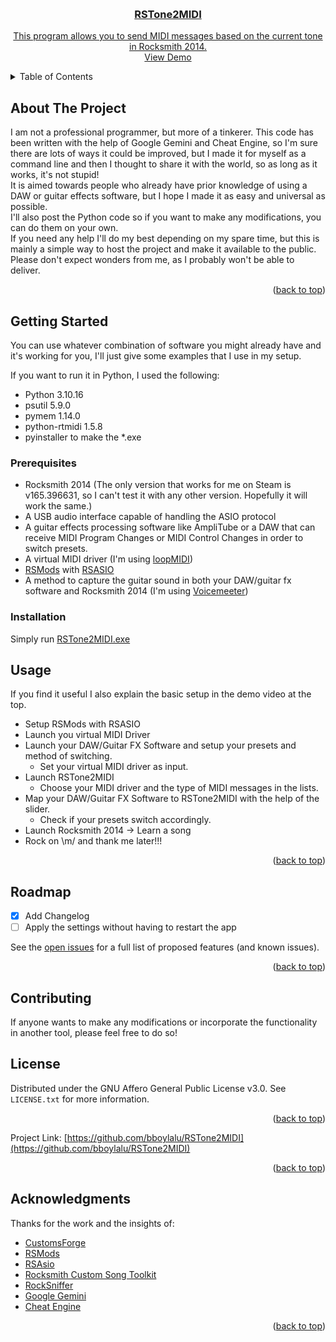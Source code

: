 <!-- Improved compatibility of back to top link: See: https://github.com/othneildrew/Best-README-Template/pull/73 -->
<a id="readme-top"></a>
<!--
*** Thanks for checking out the Best-README-Template. If you have a suggestion
*** that would make this better, please fork the repo and create a pull request
*** or simply open an issue with the tag "enhancement".
*** Don't forget to give the project a star!
*** Thanks again! Now go create something AMAZING! :D
-->



<!-- PROJECT SHIELDS -->
<!--
*** I'm using markdown "reference style" links for readability.
*** Reference links are enclosed in brackets [ ] instead of parentheses ( ).
*** See the bottom of this document for the declaration of the reference variables
*** for contributors-url, forks-url, etc. This is an optional, concise syntax you may use.
*** https://www.markdownguide.org/basic-syntax/#reference-style-links
-->
<!--
[![Contributors][contributors-shield]][contributors-url]
[![Forks][forks-shield]][forks-url]
[![Stargazers][stars-shield]][stars-url]
[![Issues][issues-shield]][issues-url]
[![Unlicense License][license-shield]][license-url]
-->


<!-- PROJECT LOGO -->
<br />
<div align="center">
  <a href="https://github.com/bboylalu/RSTone2MIDI">

  <h3 align="center">RSTone2MIDI</h3>

  <p align="center">
    This program allows you to send MIDI messages based on the current tone in Rocksmith 2014.
    <br />
    <a href="https://youtu.be/S4WjupKM8gA">View Demo</a>
  </p>
</div>



<!-- TABLE OF CONTENTS -->
<details>
  <summary>Table of Contents</summary>
  <ol>
    <li>
      <a href="#about-the-project">About The Project</a>
    </li>
    <li>
      <a href="#getting-started">Getting Started</a>
      <ul>
        <li><a href="#prerequisites">Prerequisites</a></li>
        <li><a href="#installation">Installation</a></li>
      </ul>
    </li>
    <li><a href="#usage">Usage</a></li>
    <li><a href="#roadmap">Roadmap</a></li>
    <li><a href="#contributing">Contributing</a></li>
    <li><a href="#license">License</a></li>
    <li><a href="#acknowledgments">Acknowledgments</a></li>
  </ol>
</details>



<!-- ABOUT THE PROJECT -->
## About The Project

I am not a professional programmer, but more of a tinkerer. This code has been written with the help of Google Gemini and Cheat Engine, so I'm sure there are lots of ways it could be improved, but I made it for myself as a command line and then I thought to share it with the world, so as long as it works, it's not stupid!
<br />
It is aimed towards people who already have prior knowledge of using a DAW or guitar effects software, but I hope I made it as easy and universal as possible.
<br />
I'll also post the Python code so if you want to make any modifications, you can do them on your own.
<br />
If you need any help I'll do my best depending on my spare time, but this is mainly a simple way to host the project and make it available to the public. Please don't expect wonders from me, as I probably won't be able to deliver.
<p align="right">(<a href="#readme-top">back to top</a>)</p>


<!--
### Built With

This section should list any major frameworks/libraries used to bootstrap your project. Leave any add-ons/plugins for the acknowledgements section. Here are a few examples.

* [![Next][Next.js]][Next-url]
* [![React][React.js]][React-url]
* [![Vue][Vue.js]][Vue-url]
* [![Angular][Angular.io]][Angular-url]
* [![Svelte][Svelte.dev]][Svelte-url]
* [![Laravel][Laravel.com]][Laravel-url]
* [![Bootstrap][Bootstrap.com]][Bootstrap-url]
* [![JQuery][JQuery.com]][JQuery-url]

<p align="right">(<a href="#readme-top">back to top</a>)</p>
-->



<!-- GETTING STARTED -->
## Getting Started

You can use whatever combination of software you might already have and it's working for you, I'll just give some examples that I use in my setup.

If you want to run it in Python, I used the following:
- Python 3.10.16
- psutil 5.9.0
- pymem 1.14.0
- python-rtmidi 1.5.8
- pyinstaller to make the *.exe

### Prerequisites

- Rocksmith 2014 (The only version that works for me on Steam is v165.396631, so I can't test it with any other version. Hopefully it will work the same.)
- A USB audio interface capable of handling the ASIO protocol
- A guitar effects processing software like AmpliTube or a DAW that can receive MIDI Program Changes or MIDI Control Changes in order to switch presets.
- A virtual MIDI driver (I'm using <a href="https://www.tobias-erichsen.de/software/loopmidi.html">loopMIDI</a>)
- <a href="https://github.com/Lovrom8/RSMods">RSMods</a> with <a href="https://github.com/mdias/rs_asio">RSASIO</a>
- A method to capture the guitar sound in both your DAW/guitar fx software and Rocksmith 2014 (I'm using <a href="https://vb-audio.com/Voicemeeter/">Voicemeeter</a>)

### Installation

Simply run <a href="https://github.com/bboylalu/RSTone2MIDI/releases/tag/v1.0">RSTone2MIDI.exe</a>

<!-- USAGE EXAMPLES -->
## Usage

If you find it useful I also explain the basic setup in the demo video at the top.

- Setup RSMods with RSASIO
- Launch you virtual MIDI Driver
- Launch your DAW/Guitar FX Software and setup your presets and method of switching.
  - Set your virtual MIDI driver as input.
- Launch RSTone2MIDI
  - Choose your MIDI driver and the type of MIDI messages in the lists.
- Map your DAW/Guitar FX Software to RSTone2MIDI with the help of the slider.
  - Check if your presets switch accordingly.
- Launch Rocksmith 2014 -> Learn a song
- Rock on \m/ and thank me later!!!

<p align="right">(<a href="#readme-top">back to top</a>)</p>



<!-- ROADMAP -->
## Roadmap

- [x] Add Changelog
- [ ] Apply the settings without having to restart the app

See the [open issues](https://github.com/bboylalu/RSTone2MIDI/issues) for a full list of proposed features (and known issues).

<p align="right">(<a href="#readme-top">back to top</a>)</p>

<!-- CONTRIBUTING -->
## Contributing

If anyone wants to make any modifications or incorporate the functionality in another tool, please feel free to do so!

<!--
### Top contributors:

<a href="https://github.com/othneildrew/Best-README-Template/graphs/contributors">
  <img src="https://contrib.rocks/image?repo=othneildrew/Best-README-Template" alt="contrib.rocks image" />
</a>

<p align="right">(<a href="#readme-top">back to top</a>)</p>
-->


<!-- LICENSE -->
## License

Distributed under the GNU Affero General Public License v3.0. See `LICENSE.txt` for more information.

<p align="right">(<a href="#readme-top">back to top</a>)</p>



<!-- CONTACT -->
<!--
## Contact
-->

Project Link: [https://github.com/bboylalu/RSTone2MIDI](https://github.com/bboylalu/RSTone2MIDI)

<p align="right">(<a href="#readme-top">back to top</a>)</p>

<!-- ACKNOWLEDGMENTS -->
## Acknowledgments

Thanks for the work and the insights of:

* [CustomsForge](https://customsforge.com/)
* [RSMods](https://github.com/Lovrom8/RSMods)
* [RSAsio](https://github.com/mdias/rs_asio)
* [Rocksmith Custom Song Toolkit](https://github.com/rscustom/rocksmith-custom-song-toolkit)
* [RockSniffer](https://github.com/kokolihapihvi/RockSniffer)
* [Google Gemini](https://gemini.google.com/)
* [Cheat Engine](https://www.cheatengine.org/)

<p align="right">(<a href="#readme-top">back to top</a>)</p>



<!-- MARKDOWN LINKS & IMAGES -->
<!-- https://www.markdownguide.org/basic-syntax/#reference-style-links -->
<!--
[contributors-shield]: https://img.shields.io/github/contributors/othneildrew/Best-README-Template.svg?style=for-the-badge
[contributors-url]: https://github.com/othneildrew/Best-README-Template/graphs/contributors
[forks-shield]: https://img.shields.io/github/forks/othneildrew/Best-README-Template.svg?style=for-the-badge
[forks-url]: https://github.com/othneildrew/Best-README-Template/network/members
[stars-shield]: https://img.shields.io/github/stars/othneildrew/Best-README-Template.svg?style=for-the-badge
[stars-url]: https://github.com/othneildrew/Best-README-Template/stargazers
[issues-shield]: https://img.shields.io/github/issues/othneildrew/Best-README-Template.svg?style=for-the-badge
[issues-url]: https://github.com/othneildrew/Best-README-Template/issues
[license-shield]: https://img.shields.io/github/license/othneildrew/Best-README-Template.svg?style=for-the-badge
[license-url]: https://github.com/othneildrew/Best-README-Template/blob/master/LICENSE.txt
[linkedin-shield]: https://img.shields.io/badge/-LinkedIn-black.svg?style=for-the-badge&logo=linkedin&colorB=555
[linkedin-url]: https://linkedin.com/in/othneildrew
[product-screenshot]: images/screenshot.png
[Next.js]: https://img.shields.io/badge/next.js-000000?style=for-the-badge&logo=nextdotjs&logoColor=white
[Next-url]: https://nextjs.org/
[React.js]: https://img.shields.io/badge/React-20232A?style=for-the-badge&logo=react&logoColor=61DAFB
[React-url]: https://reactjs.org/
[Vue.js]: https://img.shields.io/badge/Vue.js-35495E?style=for-the-badge&logo=vuedotjs&logoColor=4FC08D
[Vue-url]: https://vuejs.org/
[Angular.io]: https://img.shields.io/badge/Angular-DD0031?style=for-the-badge&logo=angular&logoColor=white
[Angular-url]: https://angular.io/
[Svelte.dev]: https://img.shields.io/badge/Svelte-4A4A55?style=for-the-badge&logo=svelte&logoColor=FF3E00
[Svelte-url]: https://svelte.dev/
[Laravel.com]: https://img.shields.io/badge/Laravel-FF2D20?style=for-the-badge&logo=laravel&logoColor=white
[Laravel-url]: https://laravel.com
[Bootstrap.com]: https://img.shields.io/badge/Bootstrap-563D7C?style=for-the-badge&logo=bootstrap&logoColor=white
[Bootstrap-url]: https://getbootstrap.com
[JQuery.com]: https://img.shields.io/badge/jQuery-0769AD?style=for-the-badge&logo=jquery&logoColor=white
[JQuery-url]: https://jquery.com 
-->

